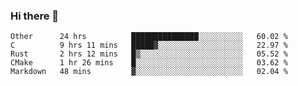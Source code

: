 ### Hi there 👋

<!--
**WShiBin/WShiBin** is a ✨ _special_ ✨ repository because its `README.md` (this file) appears on your GitHub profile.

Here are some ideas to get you started:

- 🔭 I’m currently working on ...
- 🌱 I’m currently learning ...
- 👯 I’m looking to collaborate on ...
- 🤔 I’m looking for help with ...
- 💬 Ask me about ...
- 📫 How to reach me: ...
- 😄 Pronouns: ...
- ⚡ Fun fact: ...
-->

<!--START_SECTION:waka-->
```text
Other      24 hrs          ███████████████░░░░░░░░░░   60.02 % 
C          9 hrs 11 mins   █████▓░░░░░░░░░░░░░░░░░░░   22.97 % 
Rust       2 hrs 12 mins   █▒░░░░░░░░░░░░░░░░░░░░░░░   05.52 % 
CMake      1 hr 26 mins    █░░░░░░░░░░░░░░░░░░░░░░░░   03.62 % 
Markdown   48 mins         ▓░░░░░░░░░░░░░░░░░░░░░░░░   02.04 % 
```
<!--END_SECTION:waka-->
